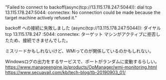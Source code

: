 "Failed to connect to backoff(async(tcp://13.115.178.247:5044)): dial tcp 13.115.178.247:5044: connectex: No connection could be made because the target machine actively refused it."

backoff への接続に失敗しました (async(tcp://13.115.178.247:5044)): ダイヤル tcp 13.115.178.247 :5044: connectex: ターゲット マシンがアクティブに拒否したため、接続できませんでした。

ミスリードかもしれないけど、WMIってのが関係しているのかもしれない。

Windowsログの出力をするサービスで、ポートがランダムに変動するらしい。
https://www.manageengine.jp/products/OpManager/wmi-monitoring.html
https://www.secuavail.com/kb/tech-blog/tb-20190903_01/